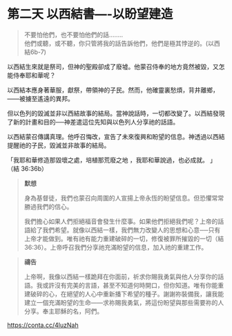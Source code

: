 # 第二天 以西結書—-以盼望建造

> 不要怕他們，也不要怕他們的話……..  
> 他們或聽，或不聽，你只管將我的話告訴他們，他們是極其悖逆的。(以西結6b-7)

以西結生來就是祭司，但神的聖殿卻成了廢墟。他蒙召侍奉的地方竟然被毀，又怎能侍奉耶和華呢？

以西結本應身著華服，獻祭，帶領神的子民。然而，他確靈裏愁煩，背井離鄉，——被擄至遙遠的異邦。

但以色列的毀滅並非以西結故事的結局。當神說話時，一切都改變了。以西結發現了新的計畫和目的──神差遣這位先知與以色列人分享祂的話語。

以西結蒙召傳講真理。他呼召悔改，宣告了未來復興和盼望的信息。神透過以西結提醒祂的子民，毀滅並非故事的結局。

「我耶和華修造那毀壞之處，培植那荒廢之地
，我耶和華說過，也必成就。 」（結 36:36b）

                      
> **默想**
>
> 身為基督徒，我們也蒙召向周圍的人宣揚上帝永恆的盼望信息。但恐懼常常勝過我們的信心。
>
>
> 我們擔心如果人們拒絕福音會發生什麼事。如果他們拒絕我們呢？上帝的話語給了我們希望。就像以西結一樣，我們無力改變人的思想和心意──只有上帝才能做到。唯有祂有能力重建破碎的一切，修復被罪所摧毀的一切（結 36:36）。上帝呼召我們分享祂充滿盼望的信息，加入祂的重建工作。
        
                     
> **禱告**
>
> 上帝啊，我像以西結一樣跪拜在你面前，祈求你賜我勇氣與他人分享你的話語。我或許沒有完美的言語，甚至不知道何時開口，但你知道。唯有你能重建破碎的心，在絕望的人心中重新播下希望的種子。謝謝祢裝備我，讓我能建立一個充滿盼望的生命——求祢賜我勇氣，將這份盼望與那些需要祢的人分享。奉主耶穌的名，阿們。

https://conta.cc/4luzNah
